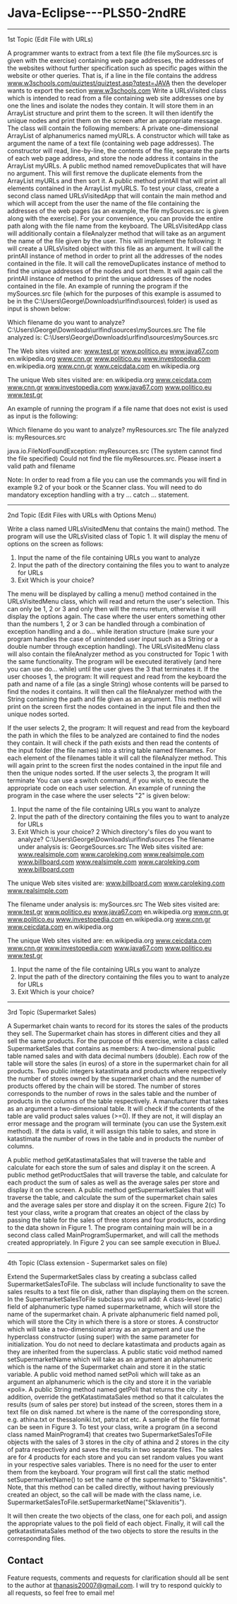 # Java-Eclipse---PLS50-2ndRE

---------------------------------------------------------------------------------------------------
1st Topic (Edit File with URLs)

A programmer wants to extract from a text file (the file mySources.src is given with the
exercise) containing web page addresses, the addresses of the websites without further
specification such as specific pages within the website or other queries. That is, if a line in
the file contains the address www.w3schools.com/quiztest/quiztest.asp?qtest=JAVA then
the developer wants to export the section www.w3schools.com
Write a URLsVisited class which is intended to read from a file containing web site
addresses one by one the lines and isolate the nodes they contain. It will store them in an
ArrayList structure and print them to the screen. It will then identify the unique nodes and
print them on the screen after an appropriate message.
The class will contain the following members:
A private one-dimensional ArrayList of alphanumerics named myURLs.
A constructor which will take as argument the name of a text file (containing web page
addresses). The constructor will read, line-by-line, the contents of the file, separate the
parts of each web page address, and store the node address it contains in the ArrayList
myURLs.
A public method named removeDuplicates that will have no argument. This will first
remove the duplicate elements from the ArrayList myURLs and then sort it. 
A public method printAll that will print all elements contained in the ArrayList myURLS.
To test your class, create a second class named URLsVisitedApp that will contain the main
method and which will accept from the user the name of the file containing the addresses
of the web pages (as an example, the file mySources.src is given along with the exercise).
For your convenience, you can provide the entire path along with the file name from the
keyboard.
The URLsVisitedApp class will additionally contain a fileAnalyzer method that will take as
an argument the name of the file given by the user. This will implement the following: 
It will create a URLsVisited object with this file as an argument.
It will call the printAll instance of method in order to print all the addresses of the nodes
contained in the file.
It will call the removeDuplicates instance of method to find the unique addresses of the 
nodes and sort them.
It will again call the printAll instance of method to print the unique addresses of the nodes 
contained in the file.
An example of running the program if the mySources.src file (which for the purposes of 
this example is assumed to be in the C:\Users\George\Downloads\urlfind\sources\ folder) 
is used as input is shown below:


Which filename do you want to analyze? 
C:\Users\George\Downloads\urlfind\sources\mySources.src
The file analyzed is:  C:\Users\George\Downloads\urlfind\sources\mySources.src

The Web sites visited are:
www.test.gr
www.politico.eu
www.java67.com
en.wikipedia.org
www.cnn.gr
www.politico.eu
www.investopedia.com
en.wikipedia.org
www.cnn.gr
www.ceicdata.com
en.wikipedia.org

The unique Web sites visited are:
en.wikipedia.org
www.ceicdata.com
www.cnn.gr
www.investopedia.com
www.java67.com
www.politico.eu
www.test.gr


An example of running the program if a file name that does not exist is used as input is the following:

Which filename do you want to analyze? 
myResources.src
The file analyzed is:
myResources.src

java.io.FileNotFoundException: myResources.src (The system cannot find the file specified)
Could not find the file myResources.src. Please insert a valid path and filename

Note: In order to read from a file you can use the commands you will find in example 9.2 of your book  or the Scanner class. You will need to do mandatory exception handling with a
try ... catch ... statement.

--------------------------------------------------------------------------------------------------------------------------------------

2nd Topic (Edit Files with URLs with Options Menu)

Write a class named URLsVisitedMenu that contains the main() method. The program will use the URLsVisited class of Topic 1. It will display the menu of options on the screen as follows:

1. Input the name of the file containing URLs you want to analyze
2. Input the path of the directory containing the files you to want to analyze for URLs
3. Exit
Which is your choice?

The menu will be displayed by calling a menu() method contained in the URLsVisitedMenu class, which will read and return the user's selection. This can only be 1, 2 or 3 and only then will the menu return, 
otherwise it will display the options again. The case where the user enters something other than the numbers 1, 2 or 3 can be handled through a combination of exception handling and a do... while iteration structure (make sure your program handles the case of unintended user input such as a String or a double number through exception handling).
The URLsVisitedMenu class will also contain the fileAnalyzer method as you constructed for Topic 1 with the same functionality.
The program will be executed iteratively (and here you can use do... while) until the user gives the 3 that terminates it.
If the user chooses 1, the program:
It will request and read from the keyboard the path and name of a file (as a single String) whose contents will be parsed to find the nodes it contains.
It will then call the fileAnalyzer method with the String containing the path and file given as an argument.
This method will print on the screen first the nodes contained in the input file and then the unique nodes sorted.

If the user selects 2, the program:
It will request and read from the keyboard the path in which the files to be analyzed are contained to find the nodes they contain.
It will check if the path exists and then read the contents of the input folder (the file names) into a string table named filenames.
For each element of the filenames table it will call the fileAnalyzer method. This will again print to the screen first the nodes contained in the input file and then the unique nodes sorted.
If the user selects 3, the program
It will terminate
You can use a switch command, if you wish, to execute the appropriate code on each user selection. An example of running the program in the case where the user selects "2" is given below:
1. Input the name of the file containing URLs you want to analyze
2. Input the path of the directory containing the files you to want to analyze for URLs
3. Exit
Which is your choice?
2
Which directory's files do you want to analyze? 
C:\Users\George\Downloads\urlfind\sources
The filename under analysis is: GeorgeSources.src
The Web sites visited are:
www.realsimple.com
www.caroleking.com
www.realsimple.com
www.billboard.com
www.realsimple.com
www.caroleking.com
www.billboard.com

The unique Web sites visited are:
www.billboard.com
www.caroleking.com
www.realsimple.com


The filename under analysis is: mySources.src
The Web sites visited are:
www.test.gr
www.politico.eu
www.java67.com
en.wikipedia.org
www.cnn.gr
www.politico.eu
www.investopedia.com
en.wikipedia.org
www.cnn.gr
www.ceicdata.com
en.wikipedia.org

The unique Web sites visited are:
en.wikipedia.org
www.ceicdata.com
www.cnn.gr
www.investopedia.com
www.java67.com
www.politico.eu
www.test.gr


1. Input the name of the file containing URLs you want to analyze
2. Input the path of the directory containing the files you to want to analyze for URLs
3. Exit
Which is your choice?

-------------------------------------------------------------------------------------------------
3rd Topic (Supermarket Sales)

A Supermarket chain wants to record for its stores the sales of the products they sell. The Supermarket chain has stores in different cities and they all sell the same products. For the purpose of this exercise, write a class called SupermarketSales that contains as members:
A two-dimensional public table named sales and with data decimal numbers (double). Each row of the table will store the sales (in euros) of a store in the supermarket chain for all products.
Two public integers katastimata and products where respectively the number of stores owned by the supermarket chain and the number of products offered by the chain will be stored. The number of stores corresponds to the number of rows in the sales table and the number of products in the columns of the table respectively. 
A manufacturer that takes as an argument a two-dimensional table. It will check if the contents of the table are valid product sales values (>=0). If they are not, it will display an error message and the program will terminate (you can use the System.exit method). If the data is valid, it will assign this table to sales, and store in katastimata the number of rows in the table and in products the number of columns. 

A public method getKatastimataSales that will traverse the table and calculate for each store the sum of sales and display it on the screen.
A public method getProductSales that will traverse the table, and calculate for each product the sum of sales as well as the average sales per store and display it on the screen.
A public method getSupermarketSales that will traverse the table, and calculate the sum of the supermarket chain sales and the average sales per store and display it on the screen. Figure 2(c)
To test your class, write a program that creates an object of the class by passing the table for the sales of three stores and four products, according to the data shown in Figure 1. The program containing main will be in a second class called MainProgramSupermarket, and will call the methods created appropriately. In Figure 2 you can see sample execution in BlueJ.

---------------------------------------------------------------------------------------------------------
4th Topic (Class extension - Supermarket sales on file)

Extend the SupermarketSales class by creating a subclass called SupermarketSalesToFile. The subclass will include functionality to save the sales results to a text file on disk, rather than displaying them on the screen. 
In the SupermarketSalesToFile subclass you will add:
A class-level (static) field of alphanumeric type named supermarketname, which will store the name of the supermarket chain.
A private alphanumeric field named poli, which will store the City in which there is a store or stores.
A constructor which will take a two-dimensional array as an argument and use the hyperclass constructor (using super) with the same parameter for initialization. You do not need to declare katastimata and products again as they are inherited from the superclass.
A public static void method named setSupermarketName which will take as an argument an alphanumeric which is the name of the Supermarket chain and store it in the static variable. 
A public void method named setPoli which will take as an argument an alphanumeric which is the city and store it in the variable «poli».
A public String method named getPoli that returns the city . 
In addition, override the getKatastimataSales method so that it calculates the results (sum of sales per store) but instead of the screen, stores them in a text file on disk named <katastima>.txt where <katastima> is the name of the corresponding store, e.g. athina.txt or thessaloniki.txt, patra.txt etc. A sample of the file format can be seen in Figure 3.
To test your class, write a program (in a second class named MainProgram4) that creates two SupermarketSalesToFile objects with the sales of 3 stores in the city of athina and 2 stores in the city of patra respectively and saves the results in two separate files. The sales are for 4 products for each store and you can set random values you want in your respective sales variables. There is no need for the user to enter them from the keyboard. 
Your program will first call the static method setSupermarketName() to set the name of the supermarket to "Sklavenitis". Note, that this method can be called directly, without having previously created an object, so the call will be made with the class name, i.e. SupermarketSalesToFile.setSupermarketName("Sklavenitis").

It will then create the two objects of the class, one for each poli, and assign the appropriate values to the poli field of each object.
Finally, it will call the getkatastimataSales method of the two objects to store the results in the corresponding files.

Contact
-------
Feature requests, comments and requests for clarification should all be sent to the author at thanasis20007@gmail.com. I will try to respond quickly to all requests, so feel free to email me!

